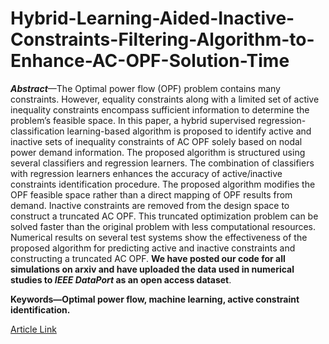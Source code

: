 # Hybrid-Learning-Aided-Inactive-Constraints-Filtering-Algorithm-to-Enhance-AC-OPF-Solution-Time
***Abstract***—The Optimal power flow (OPF) problem contains many constraints. However, equality constraints along with a limited set of active inequality constraints encompass sufficient information to determine the problem’s feasible space. In this paper, a hybrid supervised regression-classification learning-based algorithm is proposed to identify active and inactive sets of inequality constraints of AC OPF solely based on nodal power demand information. The proposed algorithm is structured using several classifiers and regression learners. The combination of classifiers with regression learners enhances the accuracy of active/inactive constraints identification procedure. The proposed algorithm modifies the OPF feasible space rather than a direct mapping of OPF results from demand. Inactive constraints are removed from the design space to construct a truncated AC OPF. This truncated optimization problem can be solved faster than the original problem with less computational resources. Numerical results on several test systems show the effectiveness of the proposed algorithm for predicting active and inactive constraints and constructing a truncated AC OPF. **We have posted our code for all simulations on arxiv and have uploaded the data used in numerical studies to _IEEE DataPort_ as an open access dataset**. 

**Keywords—Optimal power flow, machine learning, active constraint identification.**

[Article Link](https://scholar.google.com/citations?user=1AEY_iAAAAAJ&hl=en)
